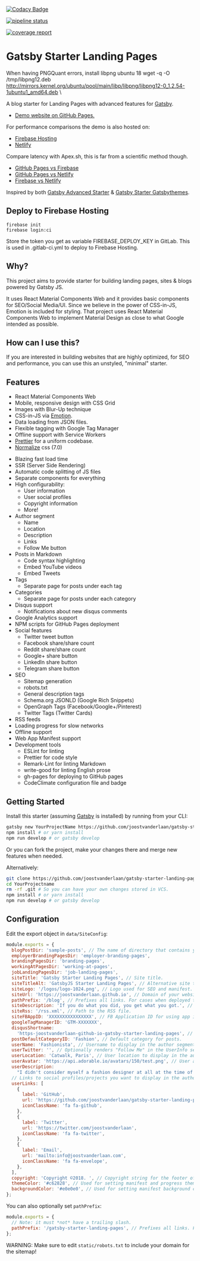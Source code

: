 [![Codacy Badge](https://api.codacy.com/project/badge/Grade/990fb54ea8094f2aa0ed77f14e859820)](https://www.codacy.com/app/joostvanderlaan/gatsby-starter-landing-pages?utm_source=github.com&utm_medium=referral&utm_content=joostvanderlaan/gatsby-starter-landing-pages&utm_campaign=Badge_Grade)

[![pipeline status](https://gitlab.com/fuww/gatsby-starter-landing-pages/badges/master/pipeline.svg)](https://gitlab.com/fuww/gatsby-starter-landing-pages/commits/master)

[![coverage report](https://gitlab.com/fuww/gatsby-starter-landing-pages/badges/master/coverage.svg)](https://gitlab.com/fuww/gatsby-starter-landing-pages/commits/master)

# Gatsby Starter Landing Pages

When having PNGQuant errors, install libpng ubuntu 18
wget -q -O /tmp/libpng12.deb http://mirrors.kernel.org/ubuntu/pool/main/libp/libpng/libpng12-0_1.2.54-1ubuntu1_amd64.deb \

A blog starter for Landing Pages with advanced features for [Gatsby](https://github.com/gatsbyjs/gatsby/).

* [Demo website on GitHub Pages.](https://joostvanderlaan.github.io/gatsby-starter-landing-pages/)

For performance comparisons the demo is also hosted on:

* [Firebase Hosting](https://landing-pages-e6d94.firebaseapp.com/)
* [Netlify](https://gatsby-landing-pages.netlify.com/)

Compare latency with Apex.sh, this is far from a scientific method though.

* [GitHub Pages vs Firebase](https://latency.apex.sh/?url=https://joostvanderlaan.github.io/gatsby-starter-landing-pages/&compare=https://landing-pages-e6d94.firebaseapp.com/)
* [GitHub Pages vs Netlify](https://latency.apex.sh/?url=https%3A%2F%2Fjoostvanderlaan.github.io/gatsby-starter-landing-pages/&compare=https%3A%2F%2Fgatsby-landing-pages.netlify.com/)
* [Firebase vs Netlify](https://latency.apex.sh/?url=https://landing-pages-e6d94.firebaseapp.com/&compare=https://gatsby-landing-pages.netlify.com/)

Inspired by both [Gatsby Advanced Starter](https://github.com/Vagr9K/gatsby-advanced-starter) & [Gatsby Starter Gatsbythemes](https://github.com/saschajullmann/gatsby-starter-gatsbythemes).

## Deploy to Firebase Hosting

    firebase init
    firebase login:ci

Store the token you get as variable FIREBASE_DEPLOY_KEY in GitLab. This is used in .gitlab-ci.yml to deploy to Firebase Hosting.

## Why?

This project aims to provide starter for building landing pages, sites & blogs powered by Gatsby JS.

It uses React Material Components Web and it provides basic components for SEO/Social Media/UI. Since we believe in the power of CSS-in-JS, Emotion is included for styling.
That project uses React Material Components Web to implement Material Design as close to what Google intended as possible.

## How can I use this?

If you are interested in building websites that are highly optimized, for SEO and performance, you can use this an unstyled, "minimal" starter.

## Features

* React Material Components Web
* Mobile, responsive design with CSS Grid
* Images with Blur-Up technique
* CSS-in-JS via [Emotion](https://github.com/emotion-js/emotion).
  <!-- * Jest and Enzyme for testing.
* Eslint in dev mode with the airbnb config and prettier formatting rules.
* React 16. -->
  <!-- * A basic blog, with posts under src/pages/blog. There's also a script which creates a new Blog entry (post.sh). -->
* Data loading from JSON files.
* Flexible tagging with Google Tag Manager
* Offline support with Service Workers
* [Prettier](https://github.com/prettier/prettier) for a uniform codebase.
* [Normalize](https://github.com/necolas/normalize.css/) css (7.0)

- Blazing fast load time
- SSR (Server Side Rendering)
- Automatic code splitting of JS files
- Separate components for everything
- High configurability:
  * User information
  * User social profiles
  * Copyright information
  * More!
- Author segment
  * Name
  * Location
  * Description
  * Links
  * Follow Me button
- Posts in Markdown
  * Code syntax highlighting
  * Embed YouTube videos
  * Embed Tweets
- Tags
  * Separate page for posts under each tag
- Categories
  * Separate page for posts under each category
- Disqus support
  * Notifications about new disqus comments
- Google Analytics support
- NPM scripts for GitHub Pages deployment
- Social features
  * Twitter tweet button
  * Facebook share/share count
  * Reddit share/share count
  * Google+ share button
  * LinkedIn share button
  * Telegram share button
- SEO
  * Sitemap generation
  * robots.txt
  * General description tags
  * Schema.org JSONLD (Google Rich Snippets)
  * OpenGraph Tags (Facebook/Google+/Pinterest)
  * Twitter Tags (Twitter Cards)
- RSS feeds
- Loading progress for slow networks
- Offline support
- Web App Manifest support
- Development tools
  * ESLint for linting
  * Prettier for code style
  * Remark-Lint for linting Markdown
  * write-good for linting English prose
  * gh-pages for deploying to GitHub pages
  * CodeClimate configuration file and badge

## Getting Started

Install this starter (assuming [Gatsby](https://github.com/gatsbyjs/gatsby/) is installed) by running from your CLI:

```sh
gatsby new YourProjectName https://github.com/joostvanderlaan/gatsby-starter-landing-pages
npm install # or yarn install
npm run develop # or gatsby develop
```

Or you can fork the project, make your changes there and merge new features when needed.

Alternatively:

```sh
git clone https://github.com/joostvanderlaan/gatsby-starter-landing-pages YourProjectName # Clone the project
cd YourProjectname
rm -rf .git # So you can have your own changes stored in VCS.
npm install # or yarn install
npm run develop # or gatsby develop
```

## Configuration

Edit the export object in `data/SiteConfig`:

```js
module.exports = {
  blogPostDir: 'sample-posts', // The name of directory that contains your posts.
  employerBrandingPagesDir: 'employer-branding-pages',
  brandingPagesDir: 'branding-pages',
  workingAtPagesDir: 'working-at-pages',
  jobLandingPagesDir: 'job-landing-pages',
  siteTitle: 'Gatsby Starter Landing Pages', // Site title.
  siteTitleAlt: 'GatsbyJS Starter Landing Pages', // Alternative site title for SEO.
  siteLogo: '/logos/logo-1024.png', // Logo used for SEO and manifest.
  siteUrl: 'https://joostvanderlaan.github.io', // Domain of your website without pathPrefix.
  pathPrefix: '/blog', // Prefixes all links. For cases when deployed to example.github.io/blog/.
  siteDescription: 'If you do what you did, you get what you got.', // Website description used for RSS feeds/meta description tag.
  siteRss: '/rss.xml', // Path to the RSS file.
  siteFBAppID: 'XXXXXXXXXXXXXXXX', // FB Application ID for using app insights
  googleTagManagerID: 'GTM-XXXXXXX',
  disqusShortname:
    'https-joostvanderlaan-github-io-gatsby-starter-landing-pages', // Disqus shortname.
  postDefaultCategoryID: 'Fashion', // Default category for posts.
  userName: 'Fashionista', // Username to display in the author segment.
  userTwitter: '', // Optionally renders "Follow Me" in the UserInfo segment.
  userLocation: 'Catwalk, Paris', // User location to display in the author segment.
  userAvatar: 'https://api.adorable.io/avatars/150/test.png', // User avatar to display in the author segment.
  userDescription:
    "I didn't consider myself a fashion designer at all at the time of punk. I was just using fashion as a way to express my resistance and to be rebellious. I came from the country, and by the time I got to London, I considered myself to be very stupid. It was my ambition to understand the world I live in.", // User description to display in the author segment.
  // Links to social profiles/projects you want to display in the author segment/navigation bar.
  userLinks: [
    {
      label: 'GitHub',
      url: 'https://github.com/joostvanderlaan/gatsby-starter-landing-pages',
      iconClassName: 'fa fa-github',
    },
    {
      label: 'Twitter',
      url: 'https://twitter.com/joostvanderlaan',
      iconClassName: 'fa fa-twitter',
    },
    {
      label: 'Email',
      url: 'mailto:info@joostvanderlaan.com',
      iconClassName: 'fa fa-envelope',
    },
  ],
  copyright: 'Copyright ©2018. ', // Copyright string for the footer of the website and RSS feed.
  themeColor: '#c62828', // Used for setting manifest and progress theme colors.
  backgroundColor: '#e0e0e0', // Used for setting manifest background color.
};
```

You can also optionally set `pathPrefix`:

```js
module.exports = {
  // Note: it must *not* have a trailing slash.
  pathPrefix: '/gatsby-starter-landing-pages', // Prefixes all links. For cases when deployed to example.github.io/gatsby-starter-landing-pages/.
};
```

WARNING: Make sure to edit `static/robots.txt` to include your domain for the sitemap!
